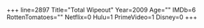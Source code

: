 +++
line=2897
Title="Total Wipeout"
Year=2009
Age=""
IMDb=6
RottenTomatoes=""
Netflix=0
Hulu=1
PrimeVideo=1
Disney=0
+++

